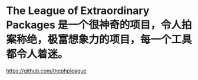 # The League of Extraordinary Packages 是一个很神奇的项目，令人拍案称绝，极富想象力的项目，每一个工具都令人着迷。
https://github.com/thephpleague
